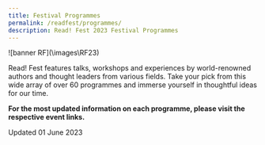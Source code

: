```yaml
---
title: Festival Programmes
permalink: /readfest/programmes/
description: Read! Fest 2023 Festival Programmes
---
```

![banner RF](\images\RF23\)

Read! Fest features talks, workshops and experiences by world-renowned authors and thought leaders from various fields. Take your pick from this wide array of over 60 programmes and immerse yourself in thoughtful ideas for our time.


**For the most updated information on each programme, please visit the respective event links.**



Updated 01 June 2023
